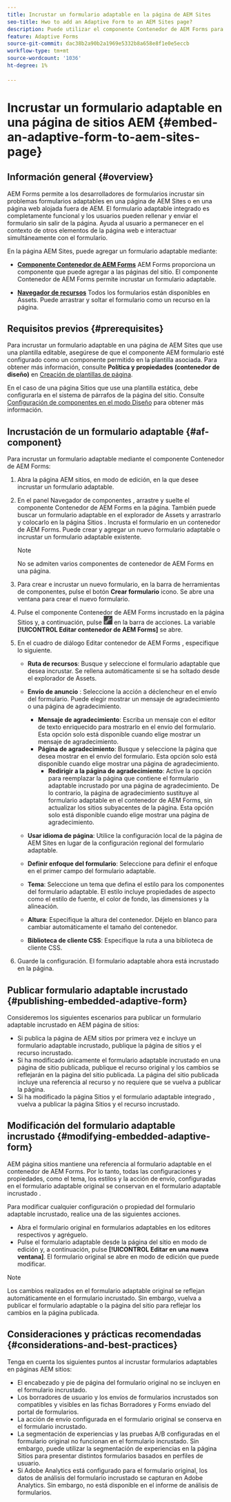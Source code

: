 ```yaml
---
title: Incrustar un formulario adaptable en la página de AEM Sites
seo-title: Hwo to add an Adaptive Form to an AEM Sites page?
description: Puede utilizar el componente Contenedor de AEM Forms para añadir o incrustar Forms adaptable a una página de AEM Sites para rellenar y enviar un formulario sin salir de las páginas de AEM Sites.
feature: Adaptive Forms
source-git-commit: dac38b2a90b2a1969e5332b8a658e8f1e0e5eccb
workflow-type: tm+mt
source-wordcount: '1036'
ht-degree: 1%

---
```


# Incrustar un formulario adaptable en una página de sitios AEM {#embed-an-adaptive-form-to-aem-sites-page}

## Información general {#overview}

AEM Forms permite a los desarrolladores de formularios incrustar sin problemas formularios adaptables en una página de AEM Sites o en una página web alojada fuera de AEM. El formulario adaptable integrado es completamente funcional y los usuarios pueden rellenar y enviar el formulario sin salir de la página. Ayuda al usuario a permanecer en el contexto de otros elementos de la página web e interactuar simultáneamente con el formulario.

<!-- For information about embedding an Adaptive Form in an external web page, see [Embed Adaptive Form in external web page](/help/forms/using/embed-adaptive-form-external-web-page.md). -->

En la página AEM Sites, puede agregar un formulario adaptable mediante:

* **[Componente Contenedor de AEM Forms](/help/forms/using/embed-adaptive-form-aem-sites.md#af-component)**
AEM Forms proporciona un componente que puede agregar a las páginas del sitio. El componente Contenedor de AEM Forms permite incrustar un formulario adaptable.

* **[Navegador de recursos](/help/forms/using/embed-adaptive-form-aem-sites.md#asset-browser)**
Todos los formularios están disponibles en Assets. Puede arrastrar y soltar el formulario como un recurso en la página.

## Requisitos previos {#prerequisites}

Para incrustar un formulario adaptable en una página de AEM Sites que use una plantilla editable, asegúrese de que el componente AEM formulario esté configurado como un componente permitido en la plantilla asociada. Para obtener más información, consulte **Política y propiedades (contenedor de diseño)** en [Creación de plantillas de página](/help/sites-authoring/templates.md).

En el caso de una página Sitios que use una plantilla estática, debe configurarla en el sistema de párrafos de la página del sitio. Consulte [Configuración de componentes en el modo Diseño](/help/sites-authoring/default-components-designmode.md) para obtener más información.

## Incrustación de un formulario adaptable {#af-component}

Para incrustar un formulario adaptable mediante el componente Contenedor de AEM Forms:

1. Abra la página AEM sitios, en modo de edición, en la que desee incrustar un formulario adaptable.
1. En el panel Navegador de componentes , arrastre y suelte el componente Contenedor de AEM Forms en la página. También puede buscar un formulario adaptable en el explorador de Assets y arrastrarlo y colocarlo en la página Sitios . Incrusta el formulario en un contenedor de AEM Forms. Puede crear y agregar un nuevo formulario adaptable o incrustar un formulario adaptable existente.

   >[!NOTE]
   >
   >No se admiten varios componentes de contenedor de AEM Forms en una página.

1. Para crear e incrustar un nuevo formulario, en la barra de herramientas de componentes, pulse el botón **Crear formulario** icono. Se abre una ventana para crear el nuevo formulario.

1. Pulse el componente Contenedor de AEM Forms incrustado en la página Sitios y, a continuación, pulse ![settings_icon](assets/settings_icon.png) en la barra de acciones. La variable **[!UICONTROL Editar contenedor de AEM Forms]** se abre.
1. En el cuadro de diálogo Editar contenedor de AEM Forms , especifique lo siguiente.

   <!-- * **Asset Type:** Select the type of asset to embed. The options are Adaptive Form -->
   * **Ruta de recursos**: Busque y seleccione el formulario adaptable que desea incrustar. Se rellena automáticamente si se ha soltado desde el explorador de Assets.
   * **Envío de anuncio** : Seleccione la acción a déclencheur en el envío del formulario. Puede elegir mostrar un mensaje de agradecimiento o una página de agradecimiento.

      * **Mensaje de agradecimiento**: Escriba un mensaje con el editor de texto enriquecido para mostrarlo en el envío del formulario. Esta opción solo está disponible cuando elige mostrar un mensaje de agradecimiento.
      * **Página de agradecimiento**: Busque y seleccione la página que desea mostrar en el envío del formulario. Esta opción solo está disponible cuando elige mostrar una página de agradecimiento.
         * **Redirigir a la página de agradecimiento**: Active la opción para reemplazar la página que contiene el formulario adaptable incrustado por una página de agradecimiento. De lo contrario, la página de agradecimiento sustituye al formulario adaptable en el contenedor de AEM Forms, sin actualizar los sitios subyacentes de la página. Esta opción solo está disponible cuando elige mostrar una página de agradecimiento.
   * **Usar idioma de página**: Utilice la configuración local de la página de AEM Sites en lugar de la configuración regional del formulario adaptable.
   * **Definir enfoque del formulario**: Seleccione para definir el enfoque en el primer campo del formulario adaptable.

   * **Tema**: Seleccione un tema que defina el estilo para los componentes del formulario adaptable. El estilo incluye propiedades de aspecto como el estilo de fuente, el color de fondo, las dimensiones y la alineación.
   * **Altura**: Especifique la altura del contenedor. Déjelo en blanco para cambiar automáticamente el tamaño del contenedor.
   * **Biblioteca de cliente CSS**: Especifique la ruta a una biblioteca de cliente CSS.

1. Guarde la configuración. El formulario adaptable ahora está incrustado en la página.

## Publicar formulario adaptable incrustado {#publishing-embedded-adaptive-form}

Consideremos los siguientes escenarios para publicar un formulario adaptable incrustado en AEM página de sitios:

* Si publica la página de AEM sitios por primera vez e incluye un formulario adaptable incrustado, publique la página de sitios y el recurso incrustado.
* Si ha modificado únicamente el formulario adaptable incrustado en una página de sitio publicada, publique el recurso original y los cambios se reflejarán en la página del sitio publicada. La página del sitio publicada incluye una referencia al recurso y no requiere que se vuelva a publicar la página.
* Si ha modificado la página Sitios y el formulario adaptable integrado , vuelva a publicar la página Sitios y el recurso incrustado.

## Modificación del formulario adaptable incrustado  {#modifying-embedded-adaptive-form}

AEM página sitios mantiene una referencia al formulario adaptable en el contenedor de AEM Forms. Por lo tanto, todas las configuraciones y propiedades, como el tema, los estilos y la acción de envío, configuradas en el formulario adaptable original se conservan en el formulario adaptable incrustado .

Para modificar cualquier configuración o propiedad del formulario adaptable incrustado, realice una de las siguientes acciones.

* Abra el formulario original en formularios adaptables en los editores respectivos y agréguelo.
* Pulse el formulario adaptable desde la página del sitio en modo de edición y, a continuación, pulse **[!UICONTROL Editar en una nueva ventana]**. El formulario original se abre en modo de edición que puede modificar.

>[!NOTE]
>
>Los cambios realizados en el formulario adaptable original se reflejan automáticamente en el formulario incrustado. Sin embargo, vuelva a publicar el formulario adaptable o la página del sitio para reflejar los cambios en la página publicada.

## Consideraciones y prácticas recomendadas {#considerations-and-best-practices}

Tenga en cuenta los siguientes puntos al incrustar formularios adaptables en páginas AEM sitios:

* El encabezado y pie de página del formulario original no se incluyen en el formulario incrustado.
* Los borradores de usuario y los envíos de formularios incrustados son compatibles y visibles en las fichas Borradores y Forms enviado del portal de formularios.
* La acción de envío configurada en el formulario original se conserva en el formulario incrustado.
* La segmentación de experiencias y las pruebas A/B configuradas en el formulario original no funcionan en el formulario incrustado. Sin embargo, puede utilizar la segmentación de experiencias en la página Sitios para presentar distintos formularios basados en perfiles de usuario.
* Si Adobe Analytics está configurado para el formulario original, los datos de análisis del formulario incrustado se capturan en Adobe Analytics. Sin embargo, no está disponible en el informe de análisis de formularios.
